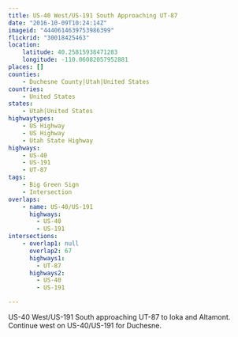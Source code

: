```yaml
---
title: US-40 West/US-191 South Approaching UT-87
date: "2016-10-09T10:24:14Z"
imageid: "4440614639753986399"
flickrid: "30018425463"
location:
    latitude: 40.25815938471283
    longitude: -110.06082057952881
places: []
counties:
    - Duchesne County|Utah|United States
countries:
    - United States
states:
    - Utah|United States
highwaytypes:
    - US Highway
    - US Highway
    - Utah State Highway
highways:
    - US-40
    - US-191
    - UT-87
tags:
    - Big Green Sign
    - Intersection
overlaps:
    - name: US-40/US-191
      highways:
        - US-40
        - US-191
intersections:
    - overlap1: null
      overlap2: 67
      highways1:
        - UT-87
      highways2:
        - US-40
        - US-191

---
```

US-40 West/US-191 South approaching UT-87 to Ioka and Altamont.  Continue west on US-40/US-191 for Duchesne.